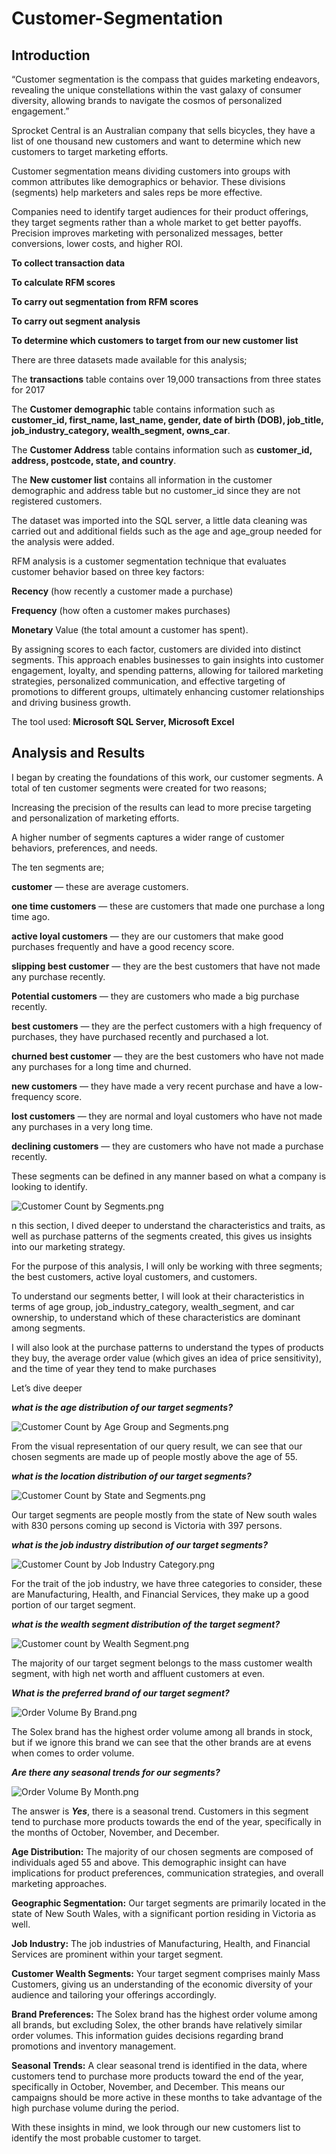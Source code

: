 # Customer-Segmentation

## Introduction

“Customer segmentation is the compass that guides marketing endeavors, revealing the unique constellations within the vast galaxy of consumer diversity, allowing brands to navigate the cosmos of personalized engagement.”

Sprocket Central is an Australian company that sells bicycles, they have a list of one thousand new customers and want to determine which new customers to target marketing efforts.

Customer segmentation means dividing customers into groups with common attributes like demographics or behavior. These divisions (segments) help marketers and sales reps be more effective.

Companies need to identify target audiences for their product offerings, they target segments rather than a whole market to get better payoffs. Precision improves marketing with personalized messages, better conversions, lower costs, and higher ROI.

**To collect transaction data**

**To calculate RFM scores**

**To carry out segmentation from RFM scores**

**To carry out segment analysis**

**To determine which customers to target from our new customer list**

There are three datasets made available for this analysis;

The **transactions** table contains over 19,000 transactions from three states for 2017

The **Customer demographic** table contains information such as **customer_id, first_name, last_name, gender, date of birth (DOB), job_title, job_industry_category, wealth_segment, owns_car**.

The **Customer Address** table contains information such as **customer_id, address, postcode, state, and country**.

The **New customer list** contains all information in the customer demographic and address table but no customer_id since they are not registered customers.

The dataset was imported into the SQL server, a little data cleaning was carried out and additional fields such as the age and age_group needed for the analysis were added.

RFM analysis is a customer segmentation technique that evaluates customer behavior based on three key factors:

**Recency** (how recently a customer made a purchase)

**Frequency** (how often a customer makes purchases)

**Monetary** Value (the total amount a customer has spent).

By assigning scores to each factor, customers are divided into distinct segments. This approach enables businesses to gain insights into customer engagement, loyalty, and spending patterns, allowing for tailored marketing strategies, personalized communication, and effective targeting of promotions to different groups, ultimately enhancing customer relationships and driving business growth.

The tool used: **Microsoft SQL Server, Microsoft Excel**

## Analysis and Results
I began by creating the foundations of this work, our customer segments. A total of ten customer segments were created for two reasons;

Increasing the precision of the results can lead to more precise targeting and personalization of marketing efforts.

A higher number of segments captures a wider range of customer behaviors, preferences, and needs.

The ten segments are;

**customer** — these are average customers.

**one time customers** — these are customers that made one purchase a long time ago.

**active loyal customers** — they are our customers that make good purchases frequently and have a good recency score.

**slipping best customer** — they are the best customers that have not made any purchase recently.

**Potential customers** — they are customers who made a big purchase recently.

**best customers** — they are the perfect customers with a high frequency of purchases, they have purchased recently and purchased a lot.

**churned best customer** — they are the best customers who have not made any purchases for a long time and churned.

**new customers** — they have made a very recent purchase and have a low-frequency score.

**lost customers** — they are normal and loyal customers who have not made any purchases in a very long time.

**declining customers** — they are customers who have not made a purchase recently.

These segments can be defined in any manner based on what a company is looking to identify.

![Customer Count by Segments.png](https://github.com/khvu0610/Customer-Segmentation/blob/47cf0fd542e3bbe9ae0349728ee157b65ec5bc8e/Images/Customer%20Count%20by%20Segments.png)

n this section, I dived deeper to understand the characteristics and traits, as well as purchase patterns of the segments created, this gives us insights into our marketing strategy.

For the purpose of this analysis, I will only be working with three segments; the best customers, active loyal customers, and customers.

To understand our segments better, I will look at their characteristics in terms of age group, job_industry_category, wealth_segment, and car ownership, to understand which of these characteristics are dominant among segments.

I will also look at the purchase patterns to understand the types of products they buy, the average order value (which gives an idea of price sensitivity), and the time of year they tend to make purchases

Let’s dive deeper

_**what is the age distribution of our target segments?**_

![Customer Count by Age Group and Segments.png](https://github.com/khvu0610/Customer-Segmentation/blob/47cf0fd542e3bbe9ae0349728ee157b65ec5bc8e/Images/Customer%20Count%20by%20Age%20Group%20and%20Segments.png)

From the visual representation of our query result, we can see that our chosen segments are made up of people mostly above the age of 55.

_**what is the location distribution of our target segments?**_

![Customer Count by State and Segments.png](https://github.com/khvu0610/Customer-Segmentation/blob/47cf0fd542e3bbe9ae0349728ee157b65ec5bc8e/Images/Customer%20Count%20by%20State%20and%20Segments.png)

Our target segments are people mostly from the state of New south wales with 830 persons coming up second is Victoria with 397 persons.

_**what is the job industry distribution of our target segments?**_

![Customer Count by Job Industry Category.png](https://github.com/khvu0610/Customer-Segmentation/blob/47cf0fd542e3bbe9ae0349728ee157b65ec5bc8e/Images/Customer%20Count%20by%20Job%20Industry%20Category.png)

For the trait of the job industry, we have three categories to consider, these are Manufacturing, Health, and Financial Services, they make up a good portion of our target segment.

_**what is the wealth segment distribution of the target segment?**_

![Customer count by Wealth Segment.png](https://github.com/khvu0610/Customer-Segmentation/blob/47cf0fd542e3bbe9ae0349728ee157b65ec5bc8e/Images/Customer%20count%20by%20Wealth%20Segment.png)

The majority of our target segment belongs to the mass customer wealth segment, with high net worth and affluent customers at even.

_**What is the preferred brand of our target segment?**_

![Order Volume By Brand.png](https://github.com/khvu0610/Customer-Segmentation/blob/47cf0fd542e3bbe9ae0349728ee157b65ec5bc8e/Images/Order%20Volume%20By%20Brand.png)

The Solex brand has the highest order volume among all brands in stock, but if we ignore this brand we can see that the other brands are at evens when comes to order volume.

_**Are there any seasonal trends for our segments?**_

![Order Volume By Month.png](https://github.com/khvu0610/Customer-Segmentation/blob/47cf0fd542e3bbe9ae0349728ee157b65ec5bc8e/Images/Order%20Volume%20By%20Month.png)

The answer is _**Yes**_, there is a seasonal trend. Customers in this segment tend to purchase more products towards the end of the year, specifically in the months of October, November, and December.

**Age Distribution:** The majority of our chosen segments are composed of individuals aged 55 and above. This demographic insight can have implications for product preferences, communication strategies, and overall marketing approaches.

**Geographic Segmentation:** Our target segments are primarily located in the state of New South Wales, with a significant portion residing in Victoria as well.

**Job Industry:** The job industries of Manufacturing, Health, and Financial Services are prominent within your target segment.

**Customer Wealth Segments:** Your target segment comprises mainly Mass Customers, giving us an understanding of the economic diversity of your audience and tailoring your offerings accordingly.

**Brand Preferences:** The Solex brand has the highest order volume among all brands, but excluding Solex, the other brands have relatively similar order volumes. This information guides decisions regarding brand promotions and inventory management.

**Seasonal Trends:** A clear seasonal trend is identified in the data, where customers tend to purchase more products toward the end of the year, specifically in October, November, and December. This means our campaigns should be more active in these months to take advantage of the high purchase volume during the period.

With these insights in mind, we look through our new customers list to identify the most probable customer to target.
